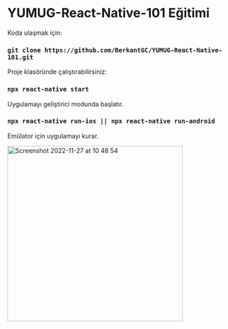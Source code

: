 # YUMUG-React-Native-101 Eğitimi

Koda ulaşmak için:

### `git clone https://github.com/BerkantGC/YUMUG-React-Native-101.git`
      
Proje klasöründe çalıştırabilirsiniz: 

### `npx react-native start`

Uygulamayı geliştirici modunda başlatır.

### `npx react-native run-ios || npx react-native run-android`

Emülator için uygulamayı kurar.

<img width="396" alt="Screenshot 2022-11-27 at 10 48 54" src="https://user-images.githubusercontent.com/92601423/204124766-44a67500-7d3b-44a5-9052-4d6d9816c9e7.png">
